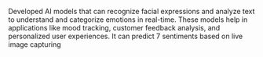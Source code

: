 Developed AI models that can recognize facial expressions and analyze text to understand and categorize emotions in real-time. These models help in applications like mood tracking, customer feedback analysis, and personalized user experiences.
It can predict 7 sentiments based on live image capturing
